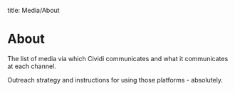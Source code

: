 title: Media/About

# About
The list of media via which Cividi communicates and what it communicates at each channel.

Outreach strategy and instructions for using those platforms - absolutely.
